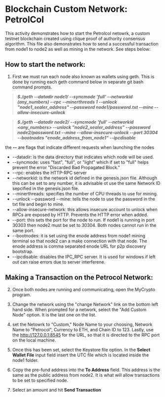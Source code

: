# Blockchain Custom Network: PetrolCol
This activity demonstrates how to start the Petrolcol netowrk, a custom testnet blockchain created using clique proof of authority consensus algorithm. This file also demonstrates how to send a successful transaction from node1 to node2 as well as mining in the network. See steps below:

## How to start the network:
1. First we must run each node also known as wallets using geth. This is done by running each geth command below in separate git bash command prompts.

  > **_$./geth --datadir node1/ --syncmode 'full' --networkid (any_numbers) --rpc --minerthreads 1 --unlock "node1_sealer_address" --password node1/password.txt --mine --allow-insecure-unlock_**

  > **_$./geth --datadir node2/ --syncmode 'full' --networkid <any_numbers> --unlock "node2_sealer_address" --password node2/password.txt --mine --allow-insecure-unlock --port 30304 --bootnodes "enode_address_from_node1" --ipcdisable_**
  
  
  the **--** are flags that indicate different requests when launching the nodes
  * --datadir: is the data directory that indicates which node will be used.
  * --syncmode: uses "fast", "full", or "light" which if set to "full" helps prevent the error "Discarded Bad Propagated Block."
  * --rpc: enables the HTTP-RPC server
  * --networkid: is the network id defined in the genesis.json file. Although this can be set to any number, it is advisable ot use the same Network ID sepcified in the genesis.json file.
  * --minerthreads: specifies the number of CPU threads to use for mining.
  * --unlock --password --mine: tells the node to use the password in the txt file and begin to mine.
  * --allow-insecure-network: this allows insecure account to unlock when RPCs are exposed by HTTP. Prevents the HTTP error when added.
  * --port: this sets the port for the node to run. If node1 is running in port 30303 then node2 must be set to 30304. Both nodes cannot run in the same port.
  * --bootnodes: it is set using the enode address from node1 mining terminal so that node2 can a make connection with that node. The enode address is comma separated enode URL for p2p discovery bootstrap.
  * --ipcdisable: disables the IPC_RPC server. It is used for windows if left out can raise errors due to server interferene.

## Making a Transaction on the Petrocol Network:
 2. Once both nodes are running and communicating, open the MyCrypto program.
 3. Change the network using the "change Network" link on the bottom left hand side. When prompted for a network, select the "Add Custom Node" option. It is the last one on the list.
 4. set the Netowrk to "Custom," Node Name to your choosing, Network Name to "Petrocol", Currency to ETH, and Chain ID to 123. Lastly, use the http://127.0.0.1:8545 for the URL, so that it is directed to the RPC port on the local machine.
 
 5. Once this has been set, select the Keystore file option. In the **Select Wallet File** input field insert the UTC file which is located inside the node1 folder.
 6. Copy the pre-fund address into the **To Address** field. This address is the same as the public address from node2. It is what will allow transactions to be set to specified node.
 7. Select an amount and hit **Send Transaction**
 
 
